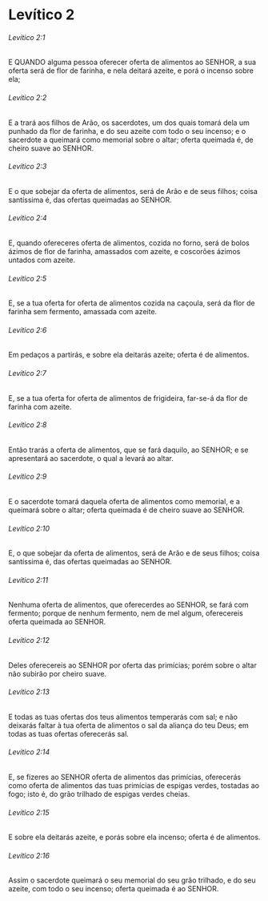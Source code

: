 # Levítico 2

###### Levítico 2:1

E QUANDO alguma pessoa oferecer oferta de alimentos ao SENHOR, a sua oferta será de flor de farinha, e nela deitará azeite, e porá o incenso sobre ela;

###### Levítico 2:2

E a trará aos filhos de Arão, os sacerdotes, um dos quais tomará dela um punhado da flor de farinha, e do seu azeite com todo o seu incenso; e o sacerdote a queimará como memorial sobre o altar; oferta queimada é, de cheiro suave ao SENHOR.

###### Levítico 2:3

E o que sobejar da oferta de alimentos, será de Arão e de seus filhos; coisa santíssima é, das ofertas queimadas ao SENHOR.

###### Levítico 2:4

E, quando ofereceres oferta de alimentos, cozida no forno, será de bolos ázimos de flor de farinha, amassados com azeite, e coscorões ázimos untados com azeite.

###### Levítico 2:5

E, se a tua oferta for oferta de alimentos cozida na caçoula, será da flor de farinha sem fermento, amassada com azeite.

###### Levítico 2:6

Em pedaços a partirás, e sobre ela deitarás azeite; oferta é de alimentos.

###### Levítico 2:7

E, se a tua oferta for oferta de alimentos de frigideira, far-se-á da flor de farinha com azeite.

###### Levítico 2:8

Então trarás a oferta de alimentos, que se fará daquilo, ao SENHOR; e se apresentará ao sacerdote, o qual a levará ao altar.

###### Levítico 2:9

E o sacerdote tomará daquela oferta de alimentos como memorial, e a queimará sobre o altar; oferta queimada é de cheiro suave ao SENHOR.

###### Levítico 2:10

E, o que sobejar da oferta de alimentos, será de Arão e de seus filhos; coisa santíssima é, das ofertas queimadas ao SENHOR.

###### Levítico 2:11

Nenhuma oferta de alimentos, que oferecerdes ao SENHOR, se fará com fermento; porque de nenhum fermento, nem de mel algum, oferecereis oferta queimada ao SENHOR.

###### Levítico 2:12

Deles oferecereis ao SENHOR por oferta das primícias; porém sobre o altar não subirão por cheiro suave.

###### Levítico 2:13

E todas as tuas ofertas dos teus alimentos temperarás com sal; e não deixarás faltar à tua oferta de alimentos o sal da aliança do teu Deus; em todas as tuas ofertas oferecerás sal.

###### Levítico 2:14

E, se fizeres ao SENHOR oferta de alimentos das primícias, oferecerás como oferta de alimentos das tuas primícias de espigas verdes, tostadas ao fogo; isto é, do grão trilhado de espigas verdes cheias.

###### Levítico 2:15

E sobre ela deitarás azeite, e porás sobre ela incenso; oferta é de alimentos.

###### Levítico 2:16

Assim o sacerdote queimará o seu memorial do seu grão trilhado, e do seu azeite, com todo o seu incenso; oferta queimada é ao SENHOR.

